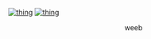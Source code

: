 [![thing](https://github-readme-stats.anuraghazra1.vercel.app/api/top-langs/?username=FireRedz&theme=highcontrast)](https://github.com/FireRedz/)
[![thing](https://github-readme-stats.vercel.app/api?username=FireRedz&theme=highcontrast)](https://github.com/FireRedz/)

<center>weeb</center>

